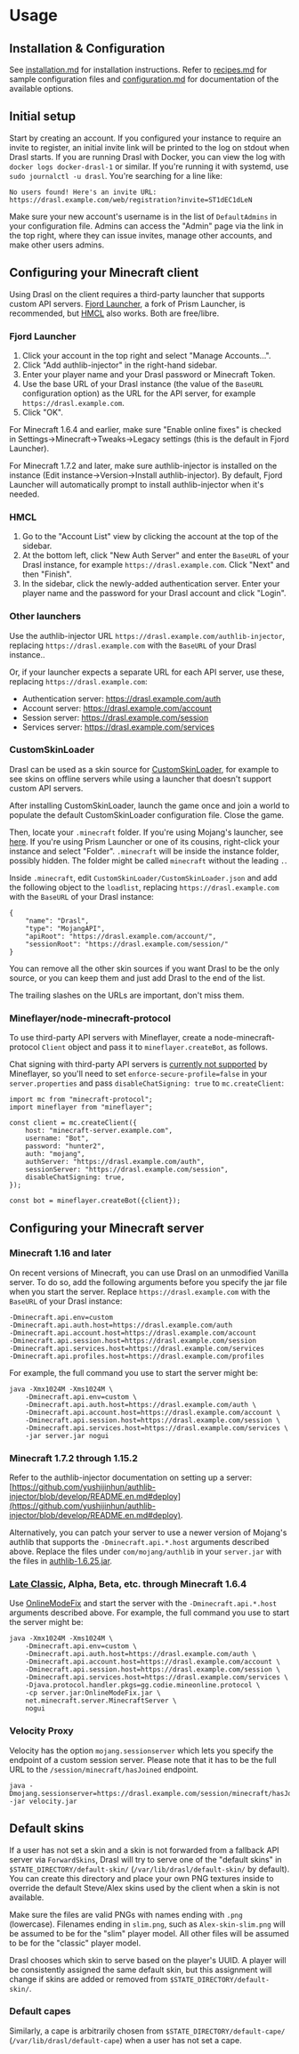 # Usage

## Installation & Configuration

See [installation.md](installation.md) for installation instructions. Refer to [recipes.md](recipes.md) for sample configuration files and [configuration.md](configuration.md) for documentation of the available options.

## Initial setup

Start by creating an account. If you configured your instance to require an invite to register, an initial invite link will be printed to the log on stdout when Drasl starts. If you are running Drasl with Docker, you can view the log with `docker logs docker-drasl-1` or similar. If you're running it with systemd, use `sudo journalctl -u drasl`. You're searching for a line like:

```
No users found! Here's an invite URL: https://drasl.example.com/web/registration?invite=ST1dEC1dLeN
```

Make sure your new account's username is in the list of `DefaultAdmins` in your configuration file. Admins can access the "Admin" page via the link in the top right, where they can issue invites, manage other accounts, and make other users admins.

## Configuring your Minecraft client

Using Drasl on the client requires a third-party launcher that supports custom API servers. [Fjord Launcher](https://github.com/unmojang/FjordLauncher), a fork of Prism Launcher, is recommended, but [HMCL](https://github.com/huanghongxun/HMCL) also works. Both are free/libre.

### Fjord Launcher

1. Click your account in the top right and select "Manage Accounts...".
2. Click "Add authlib-injector" in the right-hand sidebar.
3. Enter your player name and your Drasl password or Minecraft Token.
4. Use the base URL of your Drasl instance (the value of the `BaseURL` configuration option) as the URL for the API server, for example `https://drasl.example.com`.
5. Click "OK".

For Minecraft 1.6.4 and earlier, make sure "Enable online fixes" is checked in Settings→Minecraft→Tweaks→Legacy settings (this is the default in Fjord Launcher).

For Minecraft 1.7.2 and later, make sure authlib-injector is installed on the instance (Edit instance→Version→Install authlib-injector). By default, Fjord Launcher will automatically prompt to install authlib-injector when it's needed.

### HMCL

1. Go to the "Account List" view by clicking the account at the top of the sidebar.
2. At the bottom left, click "New Auth Server" and enter the `BaseURL` of your Drasl instance, for example `https://drasl.example.com`. Click "Next" and then "Finish".
3. In the sidebar, click the newly-added authentication server. Enter your player name and the password for your Drasl account and click "Login".

### Other launchers

Use the authlib-injector URL `https://drasl.example.com/authlib-injector`, replacing `https://drasl.example.com` with the `BaseURL` of your Drasl instance..

Or, if your launcher expects a separate URL for each API server, use these, replacing `https://drasl.example.com`:

- Authentication server: https://drasl.example.com/auth
- Account server: https://drasl.example.com/account
- Session server: https://drasl.example.com/session
- Services server: https://drasl.example.com/services

### CustomSkinLoader

Drasl can be used as a skin source for [CustomSkinLoader](https://github.com/xfl03/MCCustomSkinLoader), for example to see skins on offline servers while using a launcher that doesn't support custom API servers.

After installing CustomSkinLoader, launch the game once and join a world to populate the default CustomSkinLoader configuration file. Close the game.

Then, locate your `.minecraft` folder. If you're using Mojang's launcher, see [here](https://minecraft.wiki/w/.minecraft). If you're using Prism Launcher or one of its cousins, right-click your instance and select "Folder". `.minecraft` will be inside the instance folder, possibly hidden. The folder might be called `minecraft` without the leading `.`.

Inside `.minecraft`, edit `CustomSkinLoader/CustomSkinLoader.json` and add the following object to the `loadlist`, replacing `https://drasl.example.com` with the `BaseURL` of your Drasl instance:

```
{
    "name": "Drasl",
    "type": "MojangAPI",
    "apiRoot": "https://drasl.example.com/account/",
    "sessionRoot": "https://drasl.example.com/session/"
}
```

You can remove all the other skin sources if you want Drasl to be the only source, or you can keep them and just add Drasl to the end of the list.

The trailing slashes on the URLs are important, don't miss them.

### Mineflayer/node-minecraft-protocol

To use third-party API servers with Mineflayer, create a node-minecraft-protocol `Client` object and pass it to `mineflayer.createBot`, as follows.

Chat signing with third-party API servers is [currently not supported](https://github.com/unmojang/drasl/issues/67) by Mineflayer, so you'll need to set `enforce-secure-profile=false` in your `server.properties` and pass `disableChatSigning: true` to `mc.createClient`:

```
import mc from "minecraft-protocol";
import mineflayer from "mineflayer";

const client = mc.createClient({
    host: "minecraft-server.example.com",
    username: "Bot",
    password: "hunter2",
    auth: "mojang",
    authServer: "https://drasl.example.com/auth",
    sessionServer: "https://drasl.example.com/session",
    disableChatSigning: true,
});

const bot = mineflayer.createBot({client});
```

## Configuring your Minecraft server

### Minecraft 1.16 and later

On recent versions of Minecraft, you can use Drasl on an unmodified Vanilla server. To do so, add the following arguments before you specify the jar file when you start the server. Replace `https://drasl.example.com` with the `BaseURL` of your Drasl instance:

```
-Dminecraft.api.env=custom
-Dminecraft.api.auth.host=https://drasl.example.com/auth
-Dminecraft.api.account.host=https://drasl.example.com/account
-Dminecraft.api.session.host=https://drasl.example.com/session
-Dminecraft.api.services.host=https://drasl.example.com/services
-Dminecraft.api.profiles.host=https://drasl.example.com/profiles
```

For example, the full command you use to start the server might be:

```
java -Xmx1024M -Xms1024M \
    -Dminecraft.api.env=custom \
    -Dminecraft.api.auth.host=https://drasl.example.com/auth \
    -Dminecraft.api.account.host=https://drasl.example.com/account \
    -Dminecraft.api.session.host=https://drasl.example.com/session \
    -Dminecraft.api.services.host=https://drasl.example.com/services \
    -jar server.jar nogui
```

### Minecraft 1.7.2 through 1.15.2

Refer to the authlib-injector documentation on setting up a server: [https://github.com/yushijinhun/authlib-injector/blob/develop/README.en.md#deploy](https://github.com/yushijinhun/authlib-injector/blob/develop/README.en.md#deploy).

Alternatively, you can patch your server to use a newer version of Mojang's authlib that supports the `-Dminecraft.api.*.host` arguments described above. Replace the files under `com/mojang/authlib` in your `server.jar` with the files in [authlib-1.6.25.jar](https://libraries.minecraft.net/com/mojang/authlib/1.6.25/authlib-1.6.25.jar).

### [Late Classic](https://minecraft.wiki/w/Java_Edition_Late_Classic), Alpha, Beta, etc. through Minecraft 1.6.4

Use [OnlineModeFix](https://github.com/craftycodie/OnlineModeFix) and start the server with the `-Dminecraft.api.*.host` arguments described above. For example, the full command you use to start the server might be:

```
java -Xmx1024M -Xms1024M \
    -Dminecraft.api.env=custom \
    -Dminecraft.api.auth.host=https://drasl.example.com/auth \
    -Dminecraft.api.account.host=https://drasl.example.com/account \
    -Dminecraft.api.session.host=https://drasl.example.com/session \
    -Dminecraft.api.services.host=https://drasl.example.com/services \
	-Djava.protocol.handler.pkgs=gg.codie.mineonline.protocol \
	-cp server.jar:OnlineModeFix.jar \
	net.minecraft.server.MinecraftServer \
    nogui
```

### Velocity Proxy

Velocity has the option `mojang.sessionserver` which lets you specify the endpoint of a custom session server. Please note that it has to be the full URL to the `/session/minecraft/hasJoined` endpoint.

```
java -Dmojang.sessionserver=https://drasl.example.com/session/minecraft/hasJoined -jar velocity.jar
```

## Default skins

If a user has not set a skin and a skin is not forwarded from a fallback API server via `ForwardSkins`, Drasl will try to serve one of the "default skins" in `$STATE_DIRECTORY/default-skin/` (`/var/lib/drasl/default-skin/` by default). You can create this directory and place your own PNG textures inside to override the default Steve/Alex skins used by the client when a skin is not available.

Make sure the files are valid PNGs with names ending with `.png` (lowercase). Filenames ending in `slim.png`, such as `Alex-skin-slim.png` will be assumed to be for the "slim" player model. All other files will be assumed to be for the "classic" player model.

Drasl chooses which skin to serve based on the player's UUID. A player will be consistently assigned the same default skin, but this assignment will change if skins are added or removed from `$STATE_DIRECTORY/default-skin/`.

### Default capes

Similarly, a cape is arbitrarily chosen from `$STATE_DIRECTORY/default-cape/` (`/var/lib/drasl/default-cape`) when a user has not set a cape.
